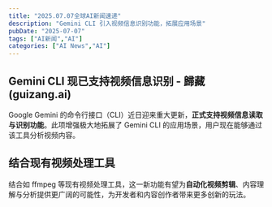 ```yaml
---
title: "2025.07.07全球AI新闻速递"
description: "Gemini CLI 引入视频信息识别功能，拓展应用场景"
pubDate: "2025-07-07"
tags: ["AI新闻","AI"]
categories: ["AI News","AI"]
---
```

## Gemini CLI 现已支持视频信息识别 - 歸藏(guizang.ai)

Google Gemini 的命令行接口（CLI）近日迎来重大更新，**正式支持视频信息读取与识别功能**。此项增强极大地拓展了 Gemini CLI 的应用场景，用户现在能够通过该工具分析视频内容。

## 结合现有视频处理工具

结合如 ffmpeg 等现有视频处理工具，这一新功能有望为**自动化视频剪辑**、内容理解与分析提供更广阔的可能性，为开发者和内容创作者带来更多创新的玩法。